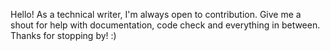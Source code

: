 Hello! 
As a technical writer, I'm always open to contribution. 
Give me a shout for help with documentation, code check and everything in between.
Thanks for stopping by! :)
